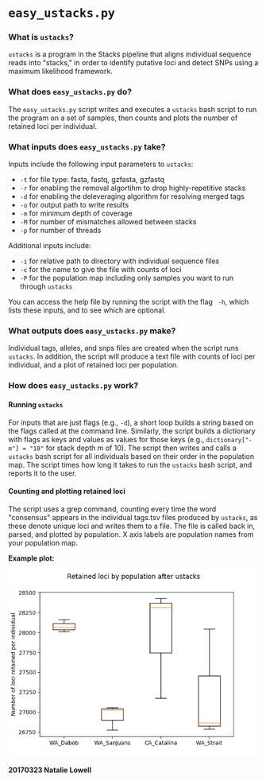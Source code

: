 # ``easy_ustacks.py``

### What is ``ustacks``?
``ustacks`` is a program in the Stacks pipeline that aligns individual sequence reads into "stacks," in order to identify putative loci and detect SNPs using a maximum likelihood framework.

### What does ``easy_ustacks.py`` do?
The ``easy_ustacks.py`` script writes and executes a ``ustacks`` bash script to run the program on a set of samples, then counts and plots the number of retained loci per individual.

### What inputs does ``easy_ustacks.py`` take?

Inputs include the following input parameters to ``ustacks``:
* ``-t`` for file type: fasta, fastq, gzfasta, gzfastq
* ``-r`` for enabling the removal algortihm to drop highly-repetitive stacks
* ``-d`` for enabling the deleveraging algorithm for resolving merged tags
* ``-o`` for output path to write results
* ``-m`` for minimum depth of coverage
* ``-M`` for number of mismatches allowed between stacks
* ``-p`` for number of threads

Additional inputs include:
* ``-i`` for relative path to directory with individual sequence files
* ``-c`` for the name to give the file with counts of loci
* ``-P`` for the population map including only samples you want to run through ``ustacks``

You can access the help file by running the script with the flag `` -h``, which lists these inputs, and to see which are optional.

### What outputs does ``easy_ustacks.py`` make?

Individual tags, alleles, and snps files are created when the script runs ``ustacks``. In addition, the script will produce a text file with counts of loci per individual, and a plot of retained loci per population.

### How does ``easy_ustacks.py`` work?

#### Running ``ustacks``
For inputs that are just flags (e.g., ``-d``), a short loop  builds a string based on the flags called at the command line. Similarly, the script builds a dictionary with flags as keys and values as values for those keys (e.g., ``dictionary["-m"] = "10"`` for stack depth m of 10). The script then writes and calls a ``ustacks`` bash script for all individuals based on their order in the population map. The script times how long it takes to run the ``ustacks`` bash script, and reports it to the user.

#### Counting and plotting retained loci
The script uses a grep command, counting every time the word "consensus" appears in the individual tags.tsv files produced by ``ustacks``, as these denote unique loci and writes them to a file. The file is called back in, parsed, and plotted by population. X axis labels are population names from your population map.

**Example plot:**

![image](https://github.com/nclowell/RAD_Scallops/blob/master/Seminar/images_for_notebook/pyplot_fig.png?raw=true)








**20170323 Natalie Lowell**
